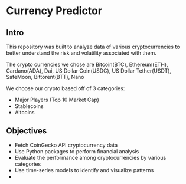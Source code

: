 # Currency Predictor

## Intro
This repository was built to analyze data of various cryptocurrencies to better understand the risk and volatility associated with them.

The crypto currencies we chose are Bitcoin(BTC), Ethereum(ETH), Cardano(ADA), Dai, US Dollar Coin(USDC), US Dollar Tether(USDT), SafeMoon, Bittorent(BTT), Nano

We choose our crypto based off of 3 categories:

* Major Players (Top 10 Market Cap)
* Stablecoins
* Altcoins 

## Objectives

* Fetch CoinGecko API cryptocurrency data
* Use Python packages to perform financial analysis 
* Evaluate the performance among cryptocurrencies by various categories
* Use time-series models to identify and visualize patterns 
* 
